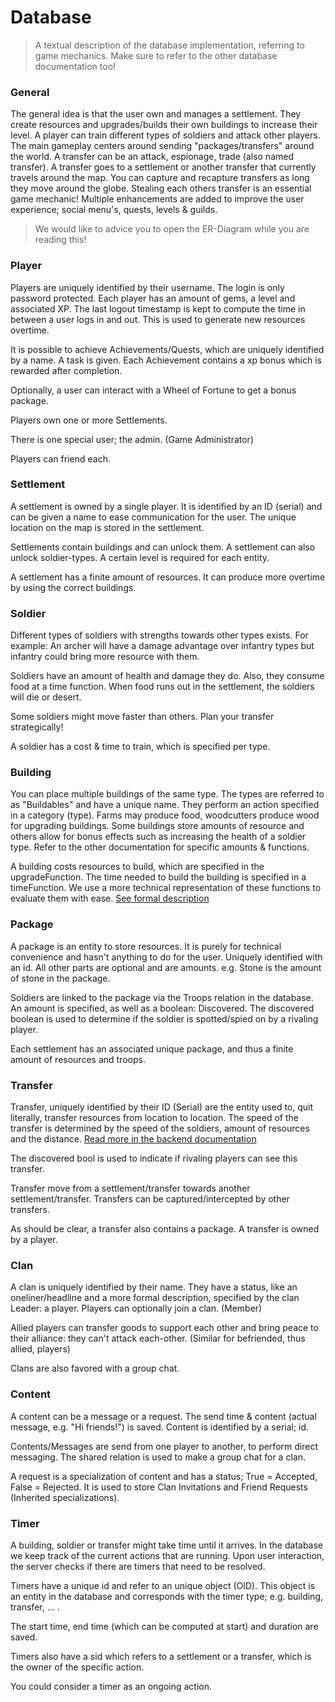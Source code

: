 # Database
> A textual description of the database implementation, referring to game mechanics. Make sure to refer to the other database documentation too!

### General

The general idea is that the user own and manages a settlement. They create resources and upgrades/builds their own buildings to increase their level.
A player can train different types of soldiers and attack other players. The main gameplay centers around sending "packages/transfers" around the world. 
A transfer can be an attack, espionage, trade (also named transfer).
A transfer goes to a settlement or another transfer that currently travels around the map.
You can capture and recapture transfers as long they move around the globe. Stealing each others transfer is an essential game mechanic!
Multiple enhancements are added to improve the user experience; social menu's, quests, levels & guilds. 

> We would like to advice you to open the ER-Diagram while you are reading this!

### Player
Players are uniquely identified by their username. The login is only password protected.
Each player has an amount of gems, a level and associated XP. The last logout timestamp is kept to compute the time in between a user logs in and out. This is used to generate new resources overtime. 

It is possible to achieve Achievements/Quests, which are uniquely identified by a name. A task is given. 
Each Achievement contains a xp bonus which is rewarded after completion.

Optionally, a user can interact with a Wheel of Fortune to get a bonus package. 

Players own one or more Settlements. 

There is one special user; the admin. (Game Administrator)

Players can friend each.

### Settlement

A settlement is owned by a single player. It is identified by an ID (serial) and can be given a name to ease communication for the user.
The unique location on the map is stored in the settlement. 

Settlements contain buildings and can unlock them. A settlement can also unlock soldier-types. A certain level is required for each entity.

A settlement has a finite amount of resources. It can produce more overtime by using the correct buildings.

### Soldier

Different types of soldiers with strengths towards other types exists. For example: An archer will have a damage advantage over infantry types but infantry could bring more resource with them.

Soldiers have an amount of health and damage they do. Also, they consume food at a time function. When food runs out in the settlement, the soldiers will die or desert.

Some soldiers might move faster than others. Plan your transfer strategically!

A soldier has a cost & time to train, which is specified per type. 

### Building

You can place multiple buildings of the same type. The types are referred to as "Buildables" and have a unique name. They perform an action specified in a category (type). Farms may produce food, woodcutters produce wood for upgrading buildings. Some buildings store amounts of resource and others allow for bonus effects such as increasing the health of a soldier type.
Refer to the other documentation for specific amounts & functions. 

A building costs resources to build, which are specified in the upgradeFunction. The time needed to build the building is specified in a timeFunction. We use a more technical representation of these functions to evaluate them with ease. [See formal description](formal.md)

### Package

A package is an entity to store resources. It is purely for technical convenience and hasn't anything to do for the user.
Uniquely identified with an id. All other parts are optional and are amounts. e.g. Stone is the amount of stone in the package.

Soldiers are linked to the package via the Troops relation in the database. An amount is specified, as well as a boolean: Discovered.
The discovered boolean is used to determine if the soldier is spotted/spied on by a rivaling player.

Each settlement has an associated unique package, and thus a finite amount of resources and troops.

### Transfer

Transfer, uniquely identified by their ID (Serial) are the entity used to, quit literally, transfer resources from location to location.
The speed of the transfer is determined by the speed of the soldiers, amount of resources and the distance. [Read more in the backend documentation](../backend/transfer.md)

The discovered bool is used to indicate if rivaling players can see this transfer. 

Transfer move from a settlement/transfer towards another settlement/transfer. Transfers can be captured/intercepted by other transfers. 

As should be clear, a transfer also contains a package. A transfer is owned by a player.

### Clan

A clan is uniquely identified by their name. They have a status, like an oneliner/headline and a more formal description, specified by the clan Leader: a player.
Players can optionally join a clan. (Member)

Allied players can transfer goods to support each other and bring peace to their alliance: they can't attack each-other. (Similar for befriended, thus allied, players)

Clans are also favored with a group chat.

### Content

A content can be a message or a request. The send time & content (actual message, e.g. "Hi friends!") is saved. Content is identified by a serial; id.

Contents/Messages are send from one player to another, to perform direct messaging. The shared relation is used to make a group chat for a clan. 

A request is a specialization of content and has a status; True = Accepted, False = Rejected. It is used to store Clan Invitations and Friend Requests (Inherited specializations).

### Timer

A building, soldier or transfer might take time until it arrives. In the database we keep track of the current actions that are running. Upon user interaction, the server checks if there are timers that need to be resolved.

Timers have a unique id and refer to an unique object (OID). This object is an entity in the database and corresponds with the timer type; e.g. building, transfer, ... .

The start time, end time (which can be computed at start) and duration are saved. 

Timers also have a sid which refers to a settlement or a transfer, which is the owner of the specific action.

You could consider a timer as an ongoing action.

